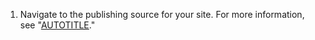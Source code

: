 1. Navigate to the publishing source for your site. For more information, see "[AUTOTITLE](/pages/getting-started-with-github-pages/configuring-a-publishing-source-for-your-github-pages-site)."
